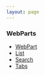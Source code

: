 ```yaml
---
layout: page
---
```


### WebParts

- [WebPart](wp)
- [List](list)
- [Search](search)
- [Tabs](tabs)